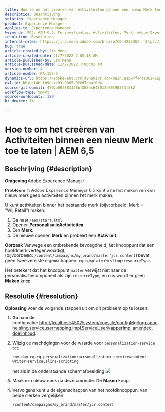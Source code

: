 ```yaml
---
title: Hoe te om het creëren van Activiteiten binnen een nieuw Merk toe te laten | AEM 6,5
description: Beschrijving
solution: Experience Manager
product: Experience Manager
applies-to: Experience Manager
keywords: KCS, AEM 6.5, Personalisatie, Activiteiten, Merk, Adobe Experience Manager, toelaten, creëren, creeren
resolution: Resolution
internal-notes: https://jira.corp.adobe.com/browse/CQ-4285362, https://jira.corp.adobe.com/browse/CQ-4278366, https://daycare.day.com/content/home/ubs_cq/ubs_ch/fit_internet/214314.html#post0006
bug: true
article-created-by: Jim Menn
article-created-date: 11/7/2022 7:05:18 AM
article-published-by: Jim Menn
article-published-date: 11/7/2022 7:06:01 AM
version-number: 4
article-number: KA-15546
dynamics-url: https://adobe-ent.crm.dynamics.com/main.aspx?forceUCI=1&pagetype=entityrecord&etn=knowledgearticle&id=ea81b688-6a5e-ed11-9561-6045bd0065f9
exl-id: bb5cef4b-fb9d-4e03-9885-028d7ebaf0d4
source-git-commit: 4702b69f883128bf305ec64f012ef01903f3f582
workflow-type: tm+mt
source-wordcount: '189'
ht-degree: 1%

---
```


# Hoe te om het creëren van Activiteiten binnen een nieuw Merk toe te laten | AEM 6,5

## Beschrijving {#description}


<b>Omgeving</b>
Adobe Experience Manager

<b>Probleem</b>
In Adobe Experience Manager 6.5 kunt u na het maken van een nieuw merk geen activiteiten binnen het merk maken.

U kunt activiteiten binnen het bestaande merk (bijvoorbeeld: Merk = &quot;Wij.Retail&quot;) maken:

1. Ga naar `/aem/start.html`.
2. Openen <b>Personalisatie</b><b>Activiteiten</b>.
3. Een <b>Merk</b>.
4. De nieuwe openen <b>Merk</b> en probeert een <b>Activiteit</b>.


<b>Oorzaak</b>
Vanwege een ontbrekende bevoegdheid, het knooppunt dat een hoofdmerk vertegenwoordigt, (bijvoorbeeld: `/content/campaigns/my_brand/master/jcr:content`) bevat geen twee vereiste eigenschappen: `cq:template` en `sling:resourceType`.

Het betekent dat het knooppunt `master` verwijst niet naar de personalisatiecomponent als zijn `resourceType`, en dus wordt er geen <b>Maken</b> knop.








## Resolutie {#resolution}


<b>Oplossing</b>
Voer de volgende stappen uit om dit probleem op te lossen:

1. Ga naar de configuratie: [http://localhost:4502/system/console/configMgr/org.apache.sling.serviceusermapping.impl.ServiceUserMapperImpl.amended, doelinhoud](http://localhost:4502/system/console/configMgr/org.apache.sling.serviceusermapping.impl.ServiceUserMapperImpl.amended).
2. Wijzig de machtigingen voor de waarde voor `personalization-service` tot:

   `com.day.cq.cq-personalization:personalization-service=content-writer-service,sling-scripting`

   net als in de onderstaande schermafbeelding:![](https://adobe.sharepoint.com/sites/D365EntAttachments/knowledgearticle/How%20to%20enable%20creating%20Activities%20inside%20a%20new%20Brand%20-%20Personalization%20-%20AEM%206-5_19685F9AF794EA11A811000D3A303484/Activity_Brand_Create.jpg)
3. Maak een nieuw merk na deze correctie. De <b>Maken</b> knop.
4. Vervolgens kunt u de eigenschappen van het hoofdknooppunt van beide merken vergelijken:


   ```
   /content/campaigns/my_brand/master/jcr:content
   ```
